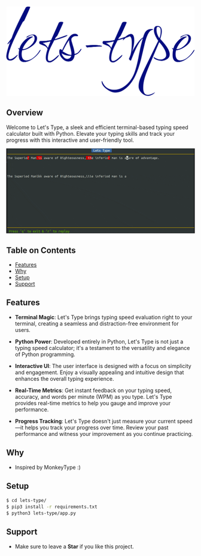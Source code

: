 ![LOGO](https://github.com/namansharma18899/lets-type/blob/master/assets/logo.svg)
## Overview
Welcome to Let's Type, a sleek and efficient terminal-based typing speed calculator built with Python. Elevate your typing skills and track your progress with this interactive and user-friendly tool.

<p align="center">
<img src="assets/demo.gif">
</p>

## Table on Contents
- [Features](#features)
- [Why](#why)
- [Setup](#setup)
- [Support](#support)

## Features
- **Terminal Magic**: Let's Type brings typing speed evaluation right to your terminal, creating a seamless and distraction-free environment for users.

- **Python Power**: Developed entirely in Python, Let's Type is not just a typing speed calculator; it's a testament to the versatility and elegance of Python programming.

- **Interactive UI**: The user interface is designed with a focus on simplicity and engagement. Enjoy a visually appealing and intuitive design that enhances the overall typing experience.

- **Real-Time Metrics**: Get instant feedback on your typing speed, accuracy, and words per minute (WPM) as you type. Let's Type provides real-time metrics to help you gauge and improve your performance.

- **Progress Tracking**: Let's Type doesn't just measure your current speed—it helps you track your progress over time. Review your past performance and witness your improvement as you continue practicing.

## Why
- Inspired by MonkeyType :)

## Setup
```sh
$ cd lets-type/
$ pip3 install -r requirements.txt
$ python3 lets-type/app.py 
```
## Support
- Make sure to leave a **Star** if you like this project. 
